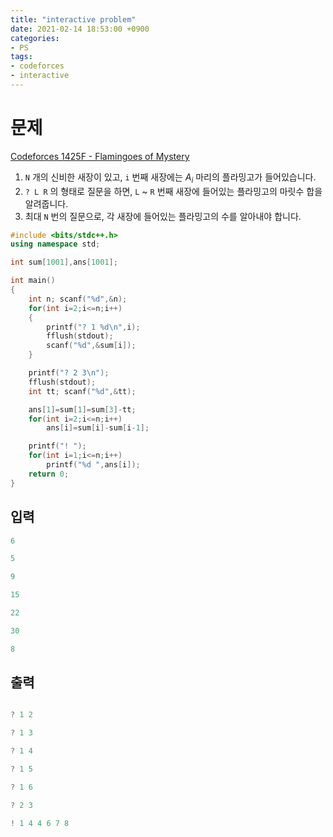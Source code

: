```yaml
---
title: "interactive problem"
date: 2021-02-14 18:53:00 +0900
categories:
- PS
tags:
- codeforces
- interactive
---
```


<!-- more -->

# 문제

[Codeforces 1425F - Flamingoes of Mystery](https://codeforces.com/problemset/problem/1425/F)

1. `N` 개의 신비한 새장이 있고, `i` 번째 새장에는 $A_i$ 마리의 플라밍고가 들어있습니다.
2. `? L R` 의 형태로 질문을 하면, `L` ~ `R` 번째 새장에 들어있는 플라밍고의 마릿수 합을 알려줍니다.
3. 최대 `N` 번의 질문으로, 각 새장에 들어있는 플라밍고의 수를 알아내야 합니다.

```c++
#include <bits/stdc++.h>
using namespace std;

int sum[1001],ans[1001];

int main()
{
    int n; scanf("%d",&n);
    for(int i=2;i<=n;i++)
    {
        printf("? 1 %d\n",i);
        fflush(stdout);
        scanf("%d",&sum[i]);
    }

    printf("? 2 3\n");
    fflush(stdout);
    int tt; scanf("%d",&tt);

    ans[1]=sum[1]=sum[3]-tt;
    for(int i=2;i<=n;i++)
        ans[i]=sum[i]-sum[i-1];

    printf("! ");
    for(int i=1;i<=n;i++)
        printf("%d ",ans[i]);
    return 0;
}
```

## 입력

```c++
6

5

9

15

22

30

8

```

## 출력

```c++

? 1 2

? 1 3

? 1 4

? 1 5

? 1 6

? 2 3

! 1 4 4 6 7 8
```
